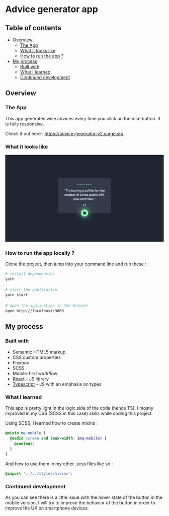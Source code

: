 # Advice generator app 

## Table of contents

- [Overview](#overview)
  - [The App](#the-app)
  - [What it looks like](#what-it-looks-like)
  - [How to run the app ?](#how-to-run-the-app)
- [My process](#my-process)
  - [Built with](#built-with)
  - [What I learned](#what-i-learned)
  - [Continued development](#continued-development)

## Overview

### The App

This app generates wise advices every time you click on the dice button. It is fully responsive.

Check it out here : https://advice-generator-v2.surge.sh/

### What it looks like

![](./src/assets/desktop-active-state.png)

### How to run the app locally ? 

Clone the project, then jump into your command line and run these :

```bash
# install dependencies
yarn

# start the application
yarn start

# open the application in the browser
open http://localhost:3000
```

## My process

### Built with

- Semantic HTML5 markup
- CSS custom properties
- Flexbox
- SCSS
- Mobile-first workflow
- [React](https://reactjs.org/) - JS library
- [Typescript](https://www.typescriptlang.org/) - JS with an emphasis on types

### What I learned

This app is pretty light in the logic side of the code (hence TS), I mostly improved in my CSS (SCSS in this case) skills while coding this project.

Using SCSS, I learned how to create mixins :

```scss
@mixin mq-mobile {
  @media screen and (max-width: $mq-mobile) {
    @content;
  }
}
```

And how to use them in my other .scss files like so : 

 ```scss
 @import '../../styles/mixins';
 ```

### Continued development

As you can see there is a little issue with the hover state of the button in the mobile version. I will try to improve the behavior of the button in order to improve the UX on smartphone devices.
